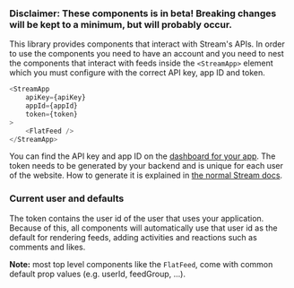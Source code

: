 ### Disclaimer: These components is in beta! Breaking changes will be kept to a minimum, but will probably occur.
This library provides components that interact with Stream's APIs.
In order to use the components you need to have an account and you need to nest
the components that interact with feeds inside the `<StreamApp>` element which
you must configure with the correct API key, app ID and token.

```js static
<StreamApp
    apiKey={apiKey}
    appId={appId}
    token={token}
>
    <FlatFeed />
</StreamApp>
```

You can find the API key and app ID on the
[dashboard for your app](https://getstream.io/dashboard).
The token needs to be generated by your backend and is unique for each user of
the website.
How to generate it is explained in
[the normal Stream docs](https://getstream.io/docs/#frontend_setup).

### Current user and defaults

The token contains the user id of the user that uses your application. Because
of this, all components will automatically use that user id as the default for
rendering feeds, adding activities and reactions such as comments and likes.

**Note:** most top level components like the `FlatFeed`, come with common
default prop values (e.g. userId, feedGroup, ...).
